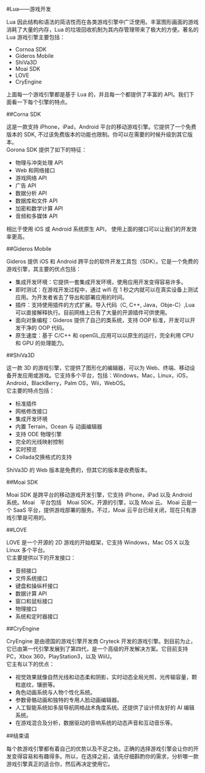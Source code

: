 #Lua——游戏开发  

Lua 因此结构和语法的简洁性而在各类游戏引擎中广泛使用。丰富图形画面的游戏消耗了大量的内存，Lua 的垃圾回收机制为其内存管理带来了极大的方便。著名的 Lua 游戏引擎主要包括：  

<ul>
	<li>Cornoa SDK</li>
	<li>Gideros Mobile</li>
	<li>ShiVa3D</li>
	<li>Moai SDK</li>
	<li>LOVE</li>
	<li>CryEngine</li>
</ul>

上面每一个游戏引擎都是基于 Lua 的，并且每一个都提供了丰富的 API。我们下面看一下每个引擎的特点。  

##Corna SDK  

这是一款支持 iPhone，iPad，Android 平台的移动游戏引擎。它提供了一个免费版本的 SDK, 不过该免费版本的功能也限制。你可以在需要的时候升级到其它版本。  
Gorona SDK 提供了如下的特征：  
<ul>
	<li>物理与冲突处理 API</li>
	<li>Web 和网络接口</li>
	<li>游戏网络 API</li>
	<li>广告 API</li>
	<li>数据分析 API</li>
	<li>数据库和文件 API</li>
	<li>加密和数学计算 API</li>
	<li>音频和多媒体 API</li>
</ul>

相比于使用 iOS 或 Android 系统原生 API， 使用上面的接口可以让我们的开发效率更高。  

##Gideros Mobile  

Gideros 提供 iOS 和 Android 跨平台的软件开发工具包（SDK）。它是一个免费的游戏引擎，其主要的优点包括：  
<ul>
	<li>集成开发环境：它提供一套集成开发环境，使用应用开发变得容易许多。</li>
	<li>即时测试：在游戏开发过程中，通过 wifi 在 1 秒之内就可以在真实设备上测试应用。为开发者省去了导出和部署应用的时间。</li>
	<li>插件：支持使用插件的方式扩展。导入代码（C, C++, Java，Obje-C）,Lua　可以直接解释执行。目前网络上已有了大量的开源插件可供使用。</li>
	<li>面向对象编程：Gideros 提供了自己的类系统，支持 OOP 标准，开发可以开发干净的 OOP 代码。</li>
	<li>原生速度：基于 C/C++ 和 openGL,应用可以以原生的运行，完全利用 CPU 和 GPU 的处理能力。</li>
</ul>

##ShiVa3D  

这一款 3D 的游戏引擎，它提供了图形化的编辑器，可以为 Web、终端、移动设备开发应用或游戏。它支持多个平台，包括：Windows，Mac，Linux，iOS，Android，BlackBerry，Palm OS，Wii，WebOS。  
它主要的特点包括：  
<ul>
	<li>标准插件</li>
	<li>网格修改接口</li>
	<li>集成开发环境</li>
	<li>内置 Terrain，Ocean 与 动画编辑器</li>
	<li>支持 ODE 物理引擎</li>
	<li>完全的光线映射控制</li>
	<li>实时预览</li>
	<li>Collada交换格式的支持</li>
</ul>

ShiVa3D 的 Web 版本是免费的，但其它的版本是收费版本。  

##Moai SDK  

Moai SDK 是跨平台的移动游戏开发引擎，它支持 iPhone，iPad 以及 Android 系统。Moai　平台包括　Moai SDK，开源的引擎，以及 Moai 云。 Moai 云是一个 SaaS 平台，提供游戏部署的服务。不过，Moai 云平台已经关闭，现在只有游戏引擎是可用的。  

##LOVE  

LOVE 是一个开源的 2D 游戏的开始框架，它支持 Windows，Mac OS X 以及 Linux 多个平台。  
它主要提供以下的开发接口：  
<ul>
	<li>音频接口</li>
	<li>文件系统接口</li>
	<li>键盘和操纵杆接口</li>
	<li>数据计算 API</li>
	<li>窗口和鼠标接口</li>
	<li>物理接口</li>
	<li>系统和定时器接口</li>
</ul>

##CryEngine  

CryEngine 是由德国的游戏引擎开发商 Cryteck 开发的游戏引擎。到目前为止，它已由第一代引擎发展到了第四代，是一个高级的开发解决方案。它目前支持 PC，Xbox 360，PlayStation3，以及 WiiU。  
它主有以下的优点：  
<ul>
	<li>视觉效果就像自然光线和动态柔和阴影，实时动态全局光照，光传输容量，颗粒底纹，镶嵌等。</li>
	<li>角色动画系统与人物个性化系统。</li>
	<li>参数骨骼动画和独特的专用人脸动画编辑器。</li>
	<li>人工智能系统如多层导航网格战术角度系统。还提供了设计师友好的 AI 编辑系统。</li>
	<li>在游戏混合及分析，数据驱动的音响系统的动态声音和互动音乐等。</li>
</ul>  

##结束语  

每个款游戏引擎都有着自己的优势以及不足之处。正确的选择游戏引擎会让你的开发变得容易和有趣得多。所以，在选择之前，请先仔细斟酌你的需求，分析哪一款游戏引擎真正的适合你，然后再决定使用它。
